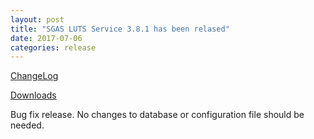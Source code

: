 ```yaml
---
layout: post
title: "SGAS LUTS Service 3.8.1 has been relased"
date: 2017-07-06
categories: release
---
```

[ChangeLog](https://github.com/sgas/luts3-service/blob/sgas-3.8.1/ChangeLog)

[Downloads](https://github.com/sgas/luts3-service/releases/tag/sgas-3.8.1)

Bug fix release.  No changes to database or configuration file should
be needed.


